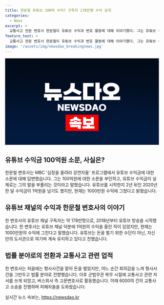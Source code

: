 ```yaml
---
title: 한문철 유튜브 100억 수익? 구독자 178만명 수익 공개
categories:
  - News
excerpt: >
  교통사고 전문 변호사 한문철이 유튜브 수익과 변호 활동에 대해 이야기했다. 그는 유튜브 수익은 실제로는 소문과 다르게 매우 적다고 밝히며, 한 달에 1억을 넘긴 적도 있었지만 현재는 1000만원에 그친다고 전했다. 변호 활동에 대해서도 이야기하며, 형사사건을 맡은 후 회의감을 느끼고 버스 사고와 관련된 저서를 통해 고문변호사로 전향한 이유를 공개했다.
feature_text: >
  교통사고 전문 변호사 한문철이 유튜브 수익과 변호 활동에 대해 이야기했다. 그는 유튜브 수익은 실제로는 소문과 다르게 매우 적다고 밝히며, 한 달에 1억을 넘긴 적도 있었지만 현재는 1000만원에 그친다고 전했다. 변호 활동에 대해서도 이야기하며, 형사사건을 맡은 후 회의감을 느끼고 버스 사고와 관련된 저서를 통해 고문변호사로 전향한 이유를 공개했다.
image: '/assets/img/newsdao_breakingnews.jpg'
---
```


<p><img src="/assets/img/newsdao_breakingnews.jpg" alt="ranknews 속보" /></p>

<h2 data-ke-size="size26">유튜브 수익금 100억원 소문, 사실은?</h2>

<p data-ke-size="size16">한문철 변호사는 MBC '심장을 울려라 강연자들' 프로그램에서 유튜브 수익금에 대한 소문에 대해 답변했습니다. 그는 100억원에 대한 소문을 부인하고, 유튜브 수익금이 실제로는 그의 말을 부풀리는 것이라고 말했습니다. 유튜브를 시작한지 2년 뒤인 2020년 한 달 수익금이 1억원을 넘기도 했지만, 현재는 1000만원 수익에 그쳤다고 밝혔습니다.</p>

<h2 data-ke-size="size26">유튜브 채널의 수익과 한문철 변호사의 이야기</h2>

<p data-ke-size="size16">한 변호사의 유튜브 채널 구독자는 약 178만명으로, 2018년부터 유튜브 방송을 시작했습니다. 한 변호사는 유튜브 채널 덕분에 1억원의 수익을 올린 적이 있었지만, 현재는 1000만원의 수익에 그친다고 말했습니다. 유튜브는 돈을 벌기 위한 수단이 아닌, 자신만의 도서관으로 여기며 계속 유지하고 있다고 전했습니다.</p>

<h2 data-ke-size="size26">법률 분야로의 전환과 교통사고 관련 업적</h2>

<p data-ke-size="size16">한 변호사는 처음에는 형사사건을 맡아 돈을 벌었지만, 어느 순간 회의감을 느껴 형사사건을 그만두고 법률 분야로 전향했습니다. 이후 군법무관 복무 시절에 교통사고 관련 저서를 쓰게 되었고, 버스회사 측 고문변호사로 활동했습니다. 이때 6000여 건의 교통사고 소송을 진행하며 피해자들을 도와왔습니다.</p>
실시간 뉴스 속보는, <a href="https://newsdao.kr" rel="dofollow">https://newsdao.kr</a>


